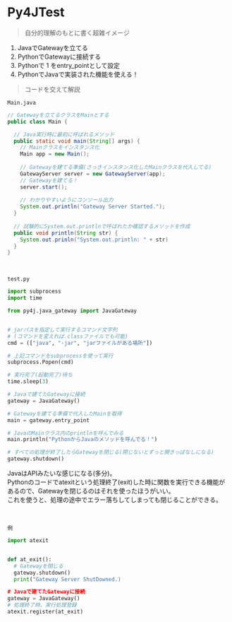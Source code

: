# Py4JTest
> 自分的理解のもとに書く超雑イメージ
1. JavaでGatewayを立てる 
2. PythonでGatewayに接続する
3. Pythonで 1 をentry_pointとして設定
4. PythonでJavaで実装された機能を使える！

> コードを交えて解説 

`Main.java`
```Java
// Gatewayを立てるクラスをMainとする
public class Main {

  // Java実行時に最初に呼ばれるメソッド
  public static void main(String[] args) {
    // Mainクラスをインスタンス化
    Main app = new Main();
    
    // Gatewayを建てる準備(さっきインスタンス化したMainクラスを代入してる)
    GatewayServer server = new GatewayServer(app);
    // Gatewayを建てる！
    server.start();
    
    // わかりやすいようにコンソール出力
    System.out.println("Gateway Server Started.");
  }
  
  // 試験的にSystem.out.printlnで呼ばれたか確認するメソッドを作成
  public void println(String str) {
    System.out.prinln("System.out.println: " + str)
  }
}
```

<br>

`test.py`
```Python
import subprocess
import time

from py4j.java_gateway import JavaGateway


# jarパスを指定して実行するコマンド文字列
# (コマンドを変えれば.classファイルでも可能)
cmd = (["java", "-jar", "jarファイルがある場所"])

# 上記コマンドをsubprocessを使って実行
subprocess.Popen(cmd)

# 実行完了(起動完了)待ち
time.sleep(3)

# Javaで建てたGatewayに接続
gateway = JavaGateway()

# Gatewayを建てる準備で代入したMainを取得
main = gateway.entry_point

# JavaのMainクラス内のprintlnを呼んでみる
main.println("PythonからJavaのメソッドを呼んでる！")

# すべての処理が終了したらGatewayを閉じる(閉じないとずっと開きっぱなしになる)
gateway.shutdown()
```

JavaはAPIみたいな感じになる(多分)。  
Pythonのコードでatexitという処理終了(exit)した時に関数を実行できる機能があるので、Gatewayを閉じるのはそれを使ったほうがいい。  
これを使うと、処理の途中でエラー落ちしてしまっても閉じることができる。

<br>

`例`
```Python
import atexit


def at_exit():
  # Gatewayを閉じる
  gateway.shutdown()
  print("Gateway Server ShutDowned.)

# Javaで建てたGatewayに接続
gateway = JavaGateway()
# 処理終了時、実行処理登録
atexit.register(at_exit)
```
